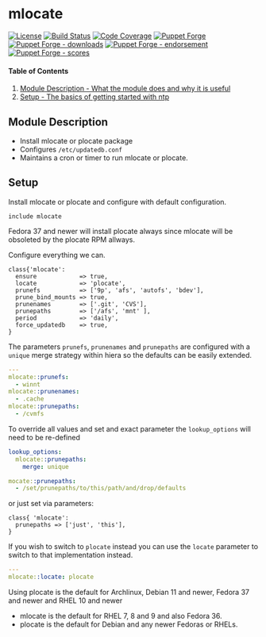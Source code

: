 # mlocate

[![License](https://img.shields.io/github/license/voxpupuli/puppet-mlocate.svg)](https://github.com/voxpupuli/puppet-mlocate/blob/master/LICENSE)
[![Build Status](https://travis-ci.org/voxpupuli/puppet-mlocate.png?branch=master)](https://travis-ci.org/voxpupuli/puppet-mlocate)
[![Code Coverage](https://coveralls.io/repos/github/voxpupuli/puppet-mlocate/badge.svg?branch=master)](https://coveralls.io/github/voxpupuli/puppet-mlocate)
[![Puppet Forge](https://img.shields.io/puppetforge/v/puppet/mlocate.svg)](https://forge.puppetlabs.com/puppet/mlocate)
[![Puppet Forge - downloads](https://img.shields.io/puppetforge/dt/puppet/mlocate.svg)](https://forge.puppetlabs.com/puppet/mlocate)
[![Puppet Forge - endorsement](https://img.shields.io/puppetforge/e/puppet/mlocate.svg)](https://forge.puppetlabs.com/puppet/mlocate)
[![Puppet Forge - scores](https://img.shields.io/puppetforge/f/puppet/mlocate.svg)](https://forge.puppetlabs.com/puppet/mlocate)

#### Table of Contents

1. [Module Description - What the module does and why it is useful](#module-description)
1. [Setup - The basics of getting started with ntp](#setup)

<a id="module-description"></a>
## Module Description

* Install mlocate or plocate package
* Configures `/etc/updatedb.conf`
* Maintains a cron or timer to run mlocate or plocate.

<a id="setup"></a>
## Setup

Install mlocate or plocate and configure with default configuration.
```puppet
include mlocate
```

Fedora 37 and newer will install plocate always since mlocate will
be obsoleted by the plocate RPM allways.

Configure everything we can.
```puppet
class{'mlocate':
  ensure            => true,
  locate            => 'plocate',
  prunefs           => ['9p', 'afs', 'autofs', 'bdev'],
  prune_bind_mounts => true,
  prunenames        => ['.git', 'CVS'],
  prunepaths        => ['/afs', 'mnt' ],
  period            => 'daily',
  force_updatedb    => true,
}
```

The parameters `prunefs`, `prunenames` and `prunepaths` are configured with
a `unique` merge strategy within hiera so the defaults can be easily extended.

```yaml
---
mlocate::prunefs:
  - winnt
mlocate::prunenames:
  - .cache
mlocate::prunepaths:
  - /cvmfs
```

To override all values and set and exact parameter the `lookup_options` will need to be re-defined

```yaml
lookup_options:
  mlocate::prunepaths:
    merge: unique

mocate::prunepaths:
  - /set/prunepaths/to/this/path/and/drop/defaults
```

or just set via parameters:

```puppet
class{ 'mlocate':
  prunepaths => ['just', 'this'],
}
```

If you wish to switch to `plocate` instead you can use the `locate` parameter to switch to that implementation instead.

```yaml
---
mlocate::locate: plocate
```

Using plocate is the default for Archlinux, Debian 11 and newer, Fedora 37 and newer and RHEL 10 and newer

* mlocate is the default for RHEL 7, 8 and 9 and also Fedora 36.
* plocate is the default for Debian and any newer Fedoras or RHELs.
